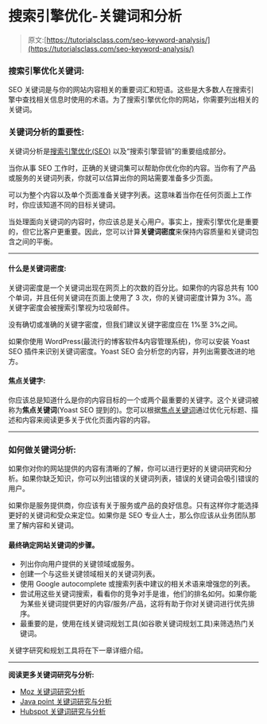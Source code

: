 # 搜索引擎优化-关键词和分析

> 原文:[https://tutorialsclass.com/seo-keyword-analysis/](https://tutorialsclass.com/seo-keyword-analysis/)

### 搜索引擎优化关键词:

SEO 关键词是与你的网站内容相关的重要词汇和短语。这些是大多数人在搜索引擎中查找相关信息时使用的术语。为了搜索引擎优化你的网站，你需要列出相关的关键词。

### 关键词分析的重要性:

关键词分析是[搜索引擎优化(SEO)](https://tutorialsclass.com/learn/seo) 以及“搜索引擎营销”的重要组成部分。

当你从事 SEO 工作时，正确的关键词集可以帮助你优化你的内容。当你有了产品或服务的关键词列表，你就可以估算出你的网站需要准备多少页面。

可以为整个内容以及单个页面准备关键字列表。这意味着当你在任何页面上工作时，你应该知道不同的目标关键词。

当处理面向关键词的内容时，你应该总是关心用户。事实上，搜索引擎优化是重要的，但它比客户更重要。因此，您可以计算**关键词密度**来保持内容质量和关键词包含之间的平衡。

* * *

#### 什么是关键词密度:

关键词密度是一个关键词出现在网页上的次数的百分比。如果你的内容总共有 100 个单词，并且任何关键词在页面上使用了 3 次，你的关键词密度计算为 3%。高关键字密度会被搜索引擎视为垃圾邮件。

没有确切或准确的关键字密度，但我们建议关键字密度应在 1%至 3%之间。

如果你使用 WordPress(最流行的博客软件&内容管理系统)，你可以安装 Yoast SEO 插件来识别关键词密度。Yoast SEO 会分析您的内容，并列出需要改进的地方。

#### 焦点关键字:

你应该总是知道什么是你的内容目标的一个或两个最重要的关键字。这个关键词被称为**焦点关键词**(Yoast SEO 提到的)。您可以根据[焦点关键词](https://tutorialsclass.com/learn/seo/focus-keyword)通过优化元标题、描述和内容来阅读更多关于优化页面内容的内容。

* * *

### 如何做关键词分析:

如果你对你的网站提供的内容有清晰的了解，你可以进行更好的关键词研究和分析。如果你缺乏知识，你可以列出错误的关键词列表，错误的关键词会吸引错误的用户。

如果你是服务提供商，你应该有关于服务或产品的良好信息。只有这样你才能选择更好的关键词和受众来定位。如果你是 SEO 专业人士，那么你应该从业务团队那里了解内容和关键词。

#### 最终确定网站关键词的步骤。

*   列出你向用户提供的关键领域或服务。
*   创建一个与这些关键领域相关的关键词列表。
*   使用 Google autocomplete 或搜索列表中建议的相关术语来增强您的列表。
*   尝试用这些关键词搜索，看看你的竞争对手是谁，他们的排名如何。如果你能为某些关键词提供更好的内容/服务/产品，这将有助于你对关键词进行优先排序。
*   最重要的是，使用在线关键词规划工具(如谷歌关键词规划工具)来筛选热门关键词。

关键字研究和规划工具将在下一章详细介绍。

* * *

**阅读更多关键词研究与分析:**

*   [Moz 关键词研究分析](https://moz.com/beginners-guide-to-seo/keyword-research)
*   [Java point 关键词研究与分析](https://www.javatpoint.com/seo-keyword-research-and-analysis)
*   [Hubspot 关键词研究与分析](https://blog.hubspot.com/marketing/how-to-do-keyword-research-ht)